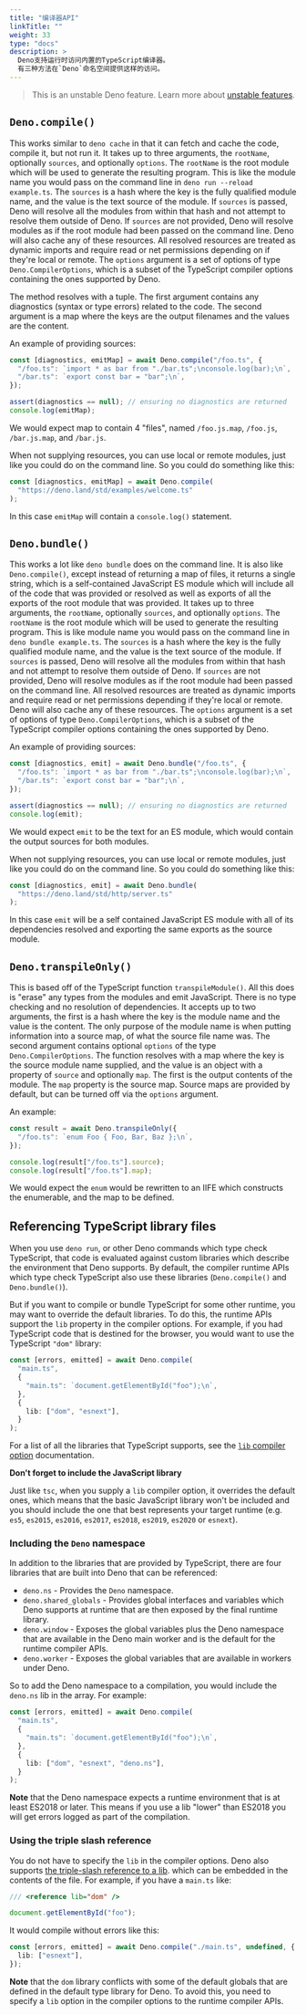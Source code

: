 ```yaml
---
title: "编译器API"
linkTitle: ""
weight: 33
type: "docs"
description: >
  Deno支持运行时访问内置的TypeScript编译器。
  有三种方法在`Deno`命名空间提供这样的访问。
---
```


> This is an unstable Deno feature. Learn more about
> [unstable features](./stability.md).

## `Deno.compile()`

This works similar to `deno cache` in that it can fetch and cache the code,
compile it, but not run it. It takes up to three arguments, the `rootName`,
optionally `sources`, and optionally `options`. The `rootName` is the root
module which will be used to generate the resulting program. This is like the
module name you would pass on the command line in
`deno run --reload example.ts`. The `sources` is a hash where the key is the
fully qualified module name, and the value is the text source of the module. If
`sources` is passed, Deno will resolve all the modules from within that hash and
not attempt to resolve them outside of Deno. If `sources` are not provided, Deno
will resolve modules as if the root module had been passed on the command line.
Deno will also cache any of these resources. All resolved resources are treated
as dynamic imports and require read or net permissions depending on if they're
local or remote. The `options` argument is a set of options of type
`Deno.CompilerOptions`, which is a subset of the TypeScript compiler options
containing the ones supported by Deno.

The method resolves with a tuple. The first argument contains any diagnostics
(syntax or type errors) related to the code. The second argument is a map where
the keys are the output filenames and the values are the content.

An example of providing sources:

```ts
const [diagnostics, emitMap] = await Deno.compile("/foo.ts", {
  "/foo.ts": `import * as bar from "./bar.ts";\nconsole.log(bar);\n`,
  "/bar.ts": `export const bar = "bar";\n`,
});

assert(diagnostics == null); // ensuring no diagnostics are returned
console.log(emitMap);
```

We would expect map to contain 4 "files", named `/foo.js.map`, `/foo.js`,
`/bar.js.map`, and `/bar.js`.

When not supplying resources, you can use local or remote modules, just like you
could do on the command line. So you could do something like this:

```ts
const [diagnostics, emitMap] = await Deno.compile(
  "https://deno.land/std/examples/welcome.ts"
);
```

In this case `emitMap` will contain a `console.log()` statement.

## `Deno.bundle()`

This works a lot like `deno bundle` does on the command line. It is also like
`Deno.compile()`, except instead of returning a map of files, it returns a
single string, which is a self-contained JavaScript ES module which will include
all of the code that was provided or resolved as well as exports of all the
exports of the root module that was provided. It takes up to three arguments,
the `rootName`, optionally `sources`, and optionally `options`. The `rootName`
is the root module which will be used to generate the resulting program. This is
like module name you would pass on the command line in `deno bundle example.ts`.
The `sources` is a hash where the key is the fully qualified module name, and
the value is the text source of the module. If `sources` is passed, Deno will
resolve all the modules from within that hash and not attempt to resolve them
outside of Deno. If `sources` are not provided, Deno will resolve modules as if
the root module had been passed on the command line. All resolved resources are
treated as dynamic imports and require read or net permissions depending if
they're local or remote. Deno will also cache any of these resources. The
`options` argument is a set of options of type `Deno.CompilerOptions`, which is
a subset of the TypeScript compiler options containing the ones supported by
Deno.

An example of providing sources:

```ts
const [diagnostics, emit] = await Deno.bundle("/foo.ts", {
  "/foo.ts": `import * as bar from "./bar.ts";\nconsole.log(bar);\n`,
  "/bar.ts": `export const bar = "bar";\n`,
});

assert(diagnostics == null); // ensuring no diagnostics are returned
console.log(emit);
```

We would expect `emit` to be the text for an ES module, which would contain the
output sources for both modules.

When not supplying resources, you can use local or remote modules, just like you
could do on the command line. So you could do something like this:

```ts
const [diagnostics, emit] = await Deno.bundle(
  "https://deno.land/std/http/server.ts"
);
```

In this case `emit` will be a self contained JavaScript ES module with all of
its dependencies resolved and exporting the same exports as the source module.

## `Deno.transpileOnly()`

This is based off of the TypeScript function `transpileModule()`. All this does
is "erase" any types from the modules and emit JavaScript. There is no type
checking and no resolution of dependencies. It accepts up to two arguments, the
first is a hash where the key is the module name and the value is the content.
The only purpose of the module name is when putting information into a source
map, of what the source file name was. The second argument contains optional
`options` of the type `Deno.CompilerOptions`. The function resolves with a map
where the key is the source module name supplied, and the value is an object
with a property of `source` and optionally `map`. The first is the output
contents of the module. The `map` property is the source map. Source maps are
provided by default, but can be turned off via the `options` argument.

An example:

```ts
const result = await Deno.transpileOnly({
  "/foo.ts": `enum Foo { Foo, Bar, Baz };\n`,
});

console.log(result["/foo.ts"].source);
console.log(result["/foo.ts"].map);
```

We would expect the `enum` would be rewritten to an IIFE which constructs the
enumerable, and the map to be defined.

## Referencing TypeScript library files

When you use `deno run`, or other Deno commands which type check TypeScript,
that code is evaluated against custom libraries which describe the environment
that Deno supports. By default, the compiler runtime APIs which type check
TypeScript also use these libraries (`Deno.compile()` and `Deno.bundle()`).

But if you want to compile or bundle TypeScript for some other runtime, you may
want to override the default libraries. To do this, the runtime APIs support the
`lib` property in the compiler options. For example, if you had TypeScript code
that is destined for the browser, you would want to use the TypeScript `"dom"`
library:

```ts
const [errors, emitted] = await Deno.compile(
  "main.ts",
  {
    "main.ts": `document.getElementById("foo");\n`,
  },
  {
    lib: ["dom", "esnext"],
  }
);
```

For a list of all the libraries that TypeScript supports, see the
[`lib` compiler option](https://www.typescriptlang.org/docs/handbook/compiler-options.html)
documentation.

**Don't forget to include the JavaScript library**

Just like `tsc`, when you supply a `lib` compiler option, it overrides the
default ones, which means that the basic JavaScript library won't be included
and you should include the one that best represents your target runtime (e.g.
`es5`, `es2015`, `es2016`, `es2017`, `es2018`, `es2019`, `es2020` or `esnext`).

### Including the `Deno` namespace

In addition to the libraries that are provided by TypeScript, there are four
libraries that are built into Deno that can be referenced:

- `deno.ns` - Provides the `Deno` namespace.
- `deno.shared_globals` - Provides global interfaces and variables which Deno
  supports at runtime that are then exposed by the final runtime library.
- `deno.window` - Exposes the global variables plus the Deno namespace that are
  available in the Deno main worker and is the default for the runtime compiler
  APIs.
- `deno.worker` - Exposes the global variables that are available in workers
  under Deno.

So to add the Deno namespace to a compilation, you would include the `deno.ns`
lib in the array. For example:

```ts
const [errors, emitted] = await Deno.compile(
  "main.ts",
  {
    "main.ts": `document.getElementById("foo");\n`,
  },
  {
    lib: ["dom", "esnext", "deno.ns"],
  }
);
```

**Note** that the Deno namespace expects a runtime environment that is at least
ES2018 or later. This means if you use a lib "lower" than ES2018 you will get
errors logged as part of the compilation.

### Using the triple slash reference

You do not have to specify the `lib` in the compiler options. Deno also supports
[the triple-slash reference to a lib](https://www.typescriptlang.org/docs/handbook/triple-slash-directives.html#-reference-lib-).
which can be embedded in the contents of the file. For example, if you have a
`main.ts` like:

```ts
/// <reference lib="dom" />

document.getElementById("foo");
```

It would compile without errors like this:

```ts
const [errors, emitted] = await Deno.compile("./main.ts", undefined, {
  lib: ["esnext"],
});
```

**Note** that the `dom` library conflicts with some of the default globals that
are defined in the default type library for Deno. To avoid this, you need to
specify a `lib` option in the compiler options to the runtime compiler APIs.

